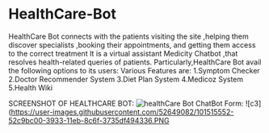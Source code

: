 # HealthCare-Bot
HealthCare Bot connects with the patients visiting the site ,helping them discover specialists ,booking their appointments, and getting them access to the correct treatment
It is a virtual assistant Medicity Chatbot ,that resolves health-related queries of patients.
Particularly,HealthCare Bot avail the following options to its users:
Various Features are:
1.Symptom Checker
2.Doctor Recommender System
3.Diet Plan System
4.Medicoz System
5.Health Wiki

SCREENSHOT OF HEALTHCARE BOT:
![healthCare Bot](https://user-images.githubusercontent.com/52649082/101513921-958a9480-3931-11eb-8ba0-f3109fd50cd2.PNG)
ChatBot Form:
![c3](https://user-images.githubusercontent.com/52649082/101515552-52c9bc00-3933-11eb-8c6f-3735df494336.PNG

